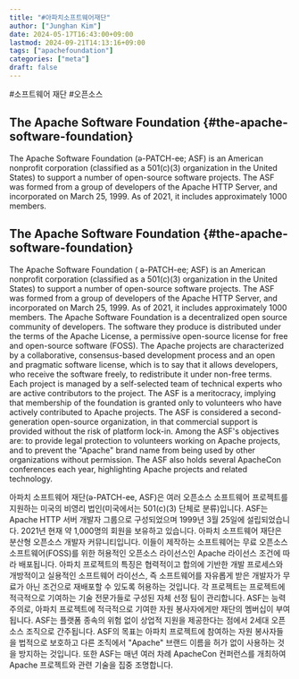 ```yaml
---
title: "#아파치소프트웨어재단"
author: ["Junghan Kim"]
date: 2024-05-17T16:43:00+09:00
lastmod: 2024-09-21T14:13:16+09:00
tags: ["apachefoundation"]
categories: ["meta"]
draft: false
---
```


\#소프트웨어 재단 #오픈소스


## The Apache Software Foundation {#the-apache-software-foundation}

The Apache Software Foundation (ə-PATCH-ee; ASF) is an American nonprofit corporation (classified as a 501(c)(3) organization in the United States) to support a number of open-source software projects. The ASF was formed from a group of developers of the Apache HTTP Server, and incorporated on March 25, 1999. As of 2021, it includes approximately 1000 members.


## The Apache Software Foundation {#the-apache-software-foundation}

The Apache Software Foundation ( ə-PATCH-ee; ASF) is an American nonprofit corporation (classified as a 501(c)(3) organization in the United States) to support a number of open-source software projects. The ASF was formed from a group of developers of the Apache HTTP Server, and incorporated on March 25, 1999. As of 2021, it includes approximately 1000 members. The Apache Software Foundation is a decentralized open source community of developers. The software they produce is distributed under the terms of the Apache License, a permissive open-source license for free and open-source software (FOSS). The Apache projects are characterized by a collaborative, consensus-based development process and an open and pragmatic software license, which is to say that it allows developers, who receive the software freely, to redistribute it under non-free terms. Each project is managed by a self-selected team of technical experts who are active contributors to the project. The ASF is a meritocracy, implying that membership of the foundation is granted only to volunteers who have actively contributed to Apache projects. The ASF is considered a second-generation open-source organization, in that commercial support is provided without the risk of platform lock-in. Among the ASF's objectives are: to provide legal protection to volunteers working on Apache projects, and to prevent the "Apache" brand name from being used by other organizations without permission. The ASF also holds several ApacheCon conferences each year, highlighting Apache projects and related technology.

아파치 소프트웨어 재단(ə-PATCH-ee, ASF)은 여러 오픈소스 소프트웨어 프로젝트를 지원하는 미국의 비영리 법인(미국에서는 501(c)(3) 단체로 분류)입니다. ASF는 Apache HTTP 서버 개발자 그룹으로 구성되었으며 1999년 3월 25일에 설립되었습니다. 2021년 현재 약 1,000명의 회원을 보유하고 있습니다. 아파치 소프트웨어 재단은 분산형 오픈소스 개발자 커뮤니티입니다. 이들이 제작하는 소프트웨어는 무료 오픈소스 소프트웨어(FOSS)를 위한 허용적인 오픈소스 라이선스인 Apache 라이선스 조건에 따라 배포됩니다. 아파치 프로젝트의 특징은 협력적이고 합의에 기반한 개발 프로세스와 개방적이고 실용적인 소프트웨어 라이선스, 즉 소프트웨어를 자유롭게 받은 개발자가 무료가 아닌 조건으로 재배포할 수 있도록 허용하는 것입니다. 각 프로젝트는 프로젝트에 적극적으로 기여하는 기술 전문가들로 구성된 자체 선정 팀이 관리합니다. ASF는 능력주의로, 아파치 프로젝트에 적극적으로 기여한 자원 봉사자에게만 재단의 멤버십이 부여됩니다. ASF는 플랫폼 종속의 위험 없이 상업적 지원을 제공한다는 점에서 2세대 오픈소스 조직으로 간주됩니다. ASF의 목표는 아파치 프로젝트에 참여하는 자원 봉사자들을 법적으로 보호하고 다른 조직에서 "Apache" 브랜드 이름을 허가 없이 사용하는 것을 방지하는 것입니다. 또한 ASF는 매년 여러 차례 ApacheCon 컨퍼런스를 개최하여 Apache 프로젝트와 관련 기술을 집중 조명합니다.
